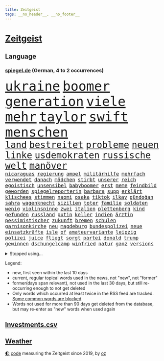 ```yaml
---
title: Zeitgeist
tags: __no_header__, __no_footer__
---
```


# [Zeitgeist](https://oliz.io/zeitgeist/)

## Language

<h3><a href="https://www.spiegel.de" target="_blank">spiegel.de</a> (German, 4 to 2 occurrences)</h3>
<p style="font-family:monospace">
<span style="font-size:32pt"><a href="news_links.html#ukraine" class="current">ukraine</a></span>
<span style="font-size:32pt"><a href="news_links.html#boomer" class="current">boomer</a></span>
<span style="font-size:32pt"><a href="news_links.html#generation" class="current">generation</a></span>
<span style="font-size:32pt"><a href="news_links.html#viele" class="current">viele</a></span>
<span style="font-size:32pt"><a href="news_links.html#mehr" class="current">mehr</a></span>
<span style="font-size:32pt"><a href="news_links.html#taylor" class="current">taylor</a></span>
<span style="font-size:32pt"><a href="news_links.html#swift" class="current">swift</a></span>
<span style="font-size:32pt"><a href="news_links.html#menschen" class="current">menschen</a></span>
<br>
<span style="font-size:22pt"><a href="news_links.html#land" class="current">land</a></span>
<span style="font-size:22pt"><a href="news_links.html#bestreitet" class="current">bestreitet</a></span>
<span style="font-size:22pt"><a href="news_links.html#probleme" class="current">probleme</a></span>
<span style="font-size:22pt"><a href="news_links.html#neuen" class="current">neuen</a></span>
<span style="font-size:22pt"><a href="news_links.html#linke" class="current">linke</a></span>
<span style="font-size:22pt"><a href="news_links.html#usdemokraten" class="current">usdemokraten</a></span>
<span style="font-size:22pt"><a href="news_links.html#russische" class="current">russische</a></span>
<span style="font-size:22pt"><a href="news_links.html#welt" class="current">welt</a></span>
<span style="font-size:22pt"><a href="news_links.html#manöver" class="current">manöver</a></span>
<br>
<span style="font-size:12pt"><a href="news_links.html#nicaraguas" class="new">nicaraguas</a></span>
<span style="font-size:12pt"><a href="news_links.html#regierung" class="current">regierung</a></span>
<span style="font-size:12pt"><a href="news_links.html#ampel" class="current">ampel</a></span>
<span style="font-size:12pt"><a href="news_links.html#militärhilfe" class="current">militärhilfe</a></span>
<span style="font-size:12pt"><a href="news_links.html#mehrfach" class="current">mehrfach</a></span>
<span style="font-size:12pt"><a href="news_links.html#verwendet" class="current">verwendet</a></span>
<span style="font-size:12pt"><a href="news_links.html#danach" class="current">danach</a></span>
<span style="font-size:12pt"><a href="news_links.html#mädchen" class="current">mädchen</a></span>
<span style="font-size:12pt"><a href="news_links.html#stirbt" class="current">stirbt</a></span>
<span style="font-size:12pt"><a href="news_links.html#unserer" class="current">unserer</a></span>
<span style="font-size:12pt"><a href="news_links.html#reich" class="current">reich</a></span>
<span style="font-size:12pt"><a href="news_links.html#egoistisch" class="new">egoistisch</a></span>
<span style="font-size:12pt"><a href="news_links.html#unsensibel" class="new">unsensibel</a></span>
<span style="font-size:12pt"><a href="news_links.html#babyboomer" class="new">babyboomer</a></span>
<span style="font-size:12pt"><a href="news_links.html#erst" class="current">erst</a></span>
<span style="font-size:12pt"><a href="news_links.html#meme" class="current">meme</a></span>
<span style="font-size:12pt"><a href="news_links.html#feindbild" class="current">feindbild</a></span>
<span style="font-size:12pt"><a href="news_links.html#geworden" class="current">geworden</a></span>
<span style="font-size:12pt"><a href="news_links.html#spiegelreporterin" class="current">spiegelreporterin</a></span>
<span style="font-size:12pt"><a href="news_links.html#barbara" class="current">barbara</a></span>
<span style="font-size:12pt"><a href="news_links.html#supp" class="new">supp</a></span>
<span style="font-size:12pt"><a href="news_links.html#erklärt" class="current">erklärt</a></span>
<span style="font-size:12pt"><a href="news_links.html#klischees" class="current">klischees</a></span>
<span style="font-size:12pt"><a href="news_links.html#stimmen" class="current">stimmen</a></span>
<span style="font-size:12pt"><a href="news_links.html#naomi" class="current">naomi</a></span>
<span style="font-size:12pt"><a href="news_links.html#osaka" class="new">osaka</a></span>
<span style="font-size:12pt"><a href="news_links.html#tiktok" class="current">tiktok</a></span>
<span style="font-size:12pt"><a href="news_links.html#i̇lkay" class="current">i̇lkay</a></span>
<span style="font-size:12pt"><a href="news_links.html#gündoğan" class="current">gündoğan</a></span>
<span style="font-size:12pt"><a href="news_links.html#sahra" class="current">sahra</a></span>
<span style="font-size:12pt"><a href="news_links.html#wagenknecht" class="current">wagenknecht</a></span>
<span style="font-size:12pt"><a href="news_links.html#sizilien" class="current">sizilien</a></span>
<span style="font-size:12pt"><a href="news_links.html#toter" class="current">toter</a></span>
<span style="font-size:12pt"><a href="news_links.html#familie" class="current">familie</a></span>
<span style="font-size:12pt"><a href="news_links.html#soldaten" class="current">soldaten</a></span>
<span style="font-size:12pt"><a href="news_links.html#wenig" class="current">wenig</a></span>
<span style="font-size:12pt"><a href="news_links.html#violinspinne" class="new">violinspinne</a></span>
<span style="font-size:12pt"><a href="news_links.html#zwei" class="current">zwei</a></span>
<span style="font-size:12pt"><a href="news_links.html#italien" class="current">italien</a></span>
<span style="font-size:12pt"><a href="news_links.html#plettenberg" class="new">plettenberg</a></span>
<span style="font-size:12pt"><a href="news_links.html#kind" class="current">kind</a></span>
<span style="font-size:12pt"><a href="news_links.html#gefunden" class="current">gefunden</a></span>
<span style="font-size:12pt"><a href="news_links.html#russland" class="current">russland</a></span>
<span style="font-size:12pt"><a href="news_links.html#putin" class="current">putin</a></span>
<span style="font-size:12pt"><a href="news_links.html#keller" class="current">keller</a></span>
<span style="font-size:12pt"><a href="news_links.html#indien" class="current">indien</a></span>
<span style="font-size:12pt"><a href="news_links.html#ärztin" class="current">ärztin</a></span>
<span style="font-size:12pt"><a href="news_links.html#pessimistischer" class="new">pessimistischer</a></span>
<span style="font-size:12pt"><a href="news_links.html#zukunft" class="current">zukunft</a></span>
<span style="font-size:12pt"><a href="news_links.html#bremen" class="current">bremen</a></span>
<span style="font-size:12pt"><a href="news_links.html#schulen" class="current">schulen</a></span>
<span style="font-size:12pt"><a href="news_links.html#garnisonkirche" class="new">garnisonkirche</a></span>
<span style="font-size:12pt"><a href="news_links.html#neu" class="current">neu</a></span>
<span style="font-size:12pt"><a href="news_links.html#magdeburg" class="current">magdeburg</a></span>
<span style="font-size:12pt"><a href="news_links.html#bundespolizei" class="current">bundespolizei</a></span>
<span style="font-size:12pt"><a href="news_links.html#neue" class="current">neue</a></span>
<span style="font-size:12pt"><a href="news_links.html#einsatzkräfte" class="current">einsatzkräfte</a></span>
<span style="font-size:12pt"><a href="news_links.html#isle" class="new">isle</a></span>
<span style="font-size:12pt"><a href="news_links.html#of" class="current">of</a></span>
<span style="font-size:12pt"><a href="news_links.html#amateurvariante" class="new">amateurvariante</a></span>
<span style="font-size:12pt"><a href="news_links.html#leipzig" class="current">leipzig</a></span>
<span style="font-size:12pt"><a href="news_links.html#polizei" class="current">polizei</a></span>
<span style="font-size:12pt"><a href="news_links.html#juice" class="new">juice</a></span>
<span style="font-size:12pt"><a href="news_links.html#fliegt" class="current">fliegt</a></span>
<span style="font-size:12pt"><a href="news_links.html#sorgt" class="current">sorgt</a></span>
<span style="font-size:12pt"><a href="news_links.html#partei" class="current">partei</a></span>
<span style="font-size:12pt"><a href="news_links.html#donald" class="current">donald</a></span>
<span style="font-size:12pt"><a href="news_links.html#trump" class="current">trump</a></span>
<span style="font-size:12pt"><a href="news_links.html#gewinnen" class="current">gewinnen</a></span>
<span style="font-size:12pt"><a href="news_links.html#dschungelcamp" class="current">dschungelcamp</a></span>
<span style="font-size:12pt"><a href="news_links.html#winfried" class="current">winfried</a></span>
<span style="font-size:12pt"><a href="news_links.html#natur" class="current">natur</a></span>
<span style="font-size:12pt"><a href="news_links.html#ganz" class="current">ganz</a></span>
<span style="font-size:12pt"><a href="news_links.html#versions" class="new">versions</a></span>
</p>
<details>
<summary>Stopped using...</summary>
<p class="former" style="font-size:12pt">
chelsea(1397) coronapandemie(1397) geeinigt(1397) krankenhäuser(1397) erzielt(1396) legte(1396) merkel(1396) vertrag(1396) winter(1396) eindruck(1395) reformen(1395) vorzeitig(1395) ausnahmen(1394) brief(1394) schoss(1394) sicherheitsbehörden(1394) siegt(1394) theater(1394) worten(1394) aufnehmen(1393) entwurf(1393) gutes(1393) solidarität(1393) branche(1392) englische(1392) innenminister(1392) partie(1392) planen(1392) sebastian(1392) statement(1392) steuer(1392) zeugen(1392) gestartet(1391) künftigen(1391) mainz(1391) riesige(1391) treibt(1391) csu(1390) dfb(1390) durchsetzen(1390) leichter(1390) mengen(1390) müssten(1390) reißt(1390) waffe(1390) anbieten(1389) erschossen(1389) längere(1389) nein(1389) pressekonferenz(1389) schildert(1389) treffer(1389) anteil(1388) beschäftigt(1388) einstieg(1388) leichen(1388) rapper(1388) sanktionen(1388) staatschef(1388) berlins(1387) bundesrepublik(1387) hieß(1387) märchen(1387) ungarns(1387) vereinigten(1387) 6(1386) anlass(1386) botschaften(1386) frust(1386) haltung(1386) jüngeren(1386) lügen(1386) rechts(1386) berufung(1385) enthüllt(1385) lastwagen(1385) pflege(1385) verstärkt(1385) verändern(1385) ausbau(1384) modell(1384) produzieren(1384) allianz(1383) freie(1383) schiedsrichter(1383) versprochen(1383) wälder(1383) heil(1382) hubertus(1382) offiziellen(1382) saarland(1381) spott(1381) weite(1381) kontakte(1380) verbindet(1380) lkw(1379) sache(1378) verschwand(1378) anzeichen(1376) gestürzt(1376) halb(1374) konsum(1374) tiefen(1374) frisch(1372) belegen(1371) beschlagnahmt(1371) händler(1369) kooperation(1369) top(1369) analysiert(1367) favorit(1366) munition(1349) tuchel(1344) einblicke(1343) empfangen(1343) drohne(1340) sammeln(1336) öffnet(1278) hochschulen(1242) orte(1232) unis(1210) abgegeben(1166) felix(1152) kolumbien(1142) truppe(1134) ausnahme(1130) bundesanwaltschaft(1120) schrumpft(1120) günstiges(1078) verletzten(1062) einigt(1033) abschreckung(1023) regierungschefin(1023) umsetzung(1004) methode(1000) gestört(991) rande(991) dutzenden(977) otto(976) verschiedenen(966) verabschieden(961) zerstörung(945) ring(937) hauptbahnhof(931) zusammenhalt(931) desto(930) expremier(927) geplatzt(926) überwachung(925) 49(913) einheit(913) mut(902) transparenz(898) abseits(894) lücken(885) brandenburger(876) nebenbei(876) baustelle(866) spart(855) gewerkschaften(842) locken(838) schwarzes(833) umstände(824) unterliegt(816) kinderinterview(810) 2026(808) grünenpolitikerin(801) kenia(798) ausbauen(794) verklagen(793) kaiserslautern(792) chinesischer(790) zuwanderung(767) braun(761) geste(761) genauer(760) schwächelt(752) verträge(745) dach(740) ähnlichen(740) revolution(739) island(727) giorgia(726) meloni(726) hoffnungsträger(716) schickte(709) töne(709) 05(708) überreste(700) auseinander(696) kündigung(696) bundesbank(690) senioren(688) branchen(677) persönlichen(667) pakete(657) prien(654) rückstand(650) mama(649) luftangriffe(641) fängt(638) familienministerin(631) paus(631) metall(627) böhmermann(626) geheim(623) nico(607) strafanzeige(605) 47(604) game(602) abhilfe(593) aufgelöst(586) kulturstaatsministerin(584) spezialkräfte(577) nannte(574) geschwister(568) wasserstoff(559) marode(558) republikanische(558) neunzigerjahren(553) fluggesellschaft(547) 5000(543) schleswigholsteins(542) eskalierte(539) nagelsmann(538) georgien(536) vermeintliche(534) 2007(533) karin(533) loswerden(529) diesjährigen(523) darmstadt(517) wurzeln(516) z(509) älteren(502) lübeck(500) miami(497) heimlich(492) wiedergewählt(491) veto(489) gründung(483) fußballverband(481) zeuge(480) geisel(479) oberbayern(470) eingeschlagen(465) erforscht(465) spaniens(456) rad(452) unterbrochen(451) vorgenommen(444) kane(443) drogenhandel(442) schlagabtausch(441) blamiert(430) beckenbauer(425) zahlungen(424) verurteilen(421) kurzer(415) widerstands(411) stock(410) marschflugkörper(408) drückt(405) errichtet(405) einbringen(404) langjährigen(404) anderthalb(402) berufen(402) polizeigewahrsam(401) milliardenschweren(397) schweigt(397) heimem(393) warnungen(393) flieger(389) nachhaltige(389) strafverfahren(389) saßen(386) stockt(386) pass(385) mutmaßliches(383) verfilmt(383) ezb(382) zeitgleich(381) leitartikel(378) sicherheitsmaßnahmen(376) juristin(373) heim(372) kooperiert(372) skurriler(370) iphone(368) immobilienmarkt(367) sterne(364) seltener(362) argentiniens(361) entstand(357) recherche(356) meyer(355) 96(354) innere(351) dauerte(350) re(350) sprachen(349) riesiges(348) drehte(347) posts(347) körperliche(344) mary(344) nordkoreas(344) unterkunft(344) leinwand(343) negative(343) american(342) stieß(340) schwachen(339) rtl(337) jon(335) vorzugehen(335) javier(332) milei(332) ferne(331) technisch(330) suv(328) neuesten(327) verheerende(327) dreht(326) rki(322) 76(321) aserbaidschan(321) schwester(320) bunt(318) milliardenhöhe(315) kallas(314) entertainment(312) moritz(312) kommissionspräsidentin(310) europaparlament(307) berüchtigte(306) proben(305) taxi(303) verschickt(301) gewährt(300) regelungen(296) protestierenden(294) gedächtnis(290) nächte(290) oberlandesgericht(289) absichtlich(288) krebsdiagnose(284) glückwünsche(283) normale(283) bestätigte(282) bundes(282) pflegeheim(281) vulkanausbruch(279) gazastreifens(278) gewähren(278) beteuert(275) spender(275) nouripour(274) omid(274) raab(273) brandt(272) demonstration(272) parlamentarier(270) titeln(270) abfall(266) hasst(266) attraktiver(265) club(264) empfehlungen(264) ernsthafte(264) reederei(262) überdenken(262) einheitliche(260) 60000(259) eminem(259) furchtbar(259) staatssekretärin(259) haken(255) 16jährigen(252) ausländer(252) copa(252) habecks(252) netzbetreiber(252) auskunft(251) haley(251) nikki(251) zweistaatenlösung(251) getrunken(250) produzent(250) kostenlos(249) suizid(249) dfl(247) reichweite(245) diverse(243) bezahlung(241) großzügig(241) ließe(240) dänemarks(239) armin(238) stuttgarter(235) unverletzt(235) erwachsen(234) gesichter(233) ostern(233) bedrängnis(232) professionelle(232) verbucht(232) dynamik(229) verschüttet(228) offensichtlich(227) dubai(226) 22jährigen(225) giftige(225) bahnen(224) uganda(224) willy(224) ambitionen(223) royale(223) falle(222) einstufung(221) handgreiflich(219) nominierungen(219) pilze(218) übernommen(218) 1945(216) stefanie(215) behandlung(214) eilantrag(214) notaufnahme(214) 80000(213) amy(213) frühzeitig(213) frustriert(211) 81jährige(209) russlandsanktionen(209) pforzheim(208) aufgedeckt(206) fotografen(206) neugier(205) australischer(204) can(204) verstörende(204) artillerie(202) gesetzliche(202) ordentlich(202) verwendung(202) dazwischen(201) perfektes(201) zigaretten(200) beschädigten(198) cotrainer(197) hollywoods(197) landsmann(197) pazifik(197) aufklären(195) neuerdings(194) neuwahl(194) emobilität(191) minus(191) militärübungen(190) wahlkampfrede(190) 2006(189) zeitzeugen(189) anpassung(188) typs(188) umgeleitet(188) dreharbeiten(187) oman(187) pünktlich(187) siebzigerjahren(187) ungewohnt(187) wohnungssuche(187) western(185) bestürzt(184) elton(184) hagen(181) girls(180) abgewendet(179) stellvertreter(179) merkels(177) terrormiliz(177) altkanzlerin(176) ravensburg(176) gitarrist(174) negativ(174) pay(174) zerrissen(174) fa(173) hummels(172) mats(172) vermieter(171) wohlauf(171) gekrönt(170) nairobi(170) bemerkenswerte(169) schlangen(169) stützt(169) boateng(168) jérôme(168) rechnungen(168) manfred(167) schienen(167) nationalsozialismus(166) trotzig(166) vorgesehen(162) kanzlerin(161) realistische(160) basketballerinnen(158) bewerben(158) gäbe(156) dein(155) popikone(154) zugesprochen(154) bear(153) bestellen(153) gesänge(153) multimillionär(153) rechtslage(153) auszeit(152) huawei(150) löcher(150) rihanna(150) 1982(149) fußgänger(149) möglichkeit(148) profidebüt(148) superreichen(148) verdachts(148) cannabisgesetz(147) fair(147) urteilte(147) versöhnung(147) krause(146) ludwigshafen(146) präsentation(146) verfehlen(146) djirsarai(145) marseille(145) meistertitel(145) republikanischen(145) supermärkte(145) deserteur(144) msc(144) durchsuchung(143) unschuld(143) exfußballer(142) mongolei(142) geiselabkommen(140) mail(140) beworfen(139) zusammenraufen(139) geringer(137) härteste(137) lehre(137) ruth(137) kriegsverlauf(136) abgrund(135) flugabwehrsysteme(135) haiti(135) nichte(135) queens(135) talente(135) ampelpolitiker(134) gleisbett(134) nordrheinwestfalens(134) suhl(134) verstörenden(134) berührende(133) lizenz(132) 18jährigen(130) ko(130) engagieren(129) 57(126) boxer(126) report(126) adidas(125) arbeitszeiten(125) dominierte(125) kinderärztin(125) laufende(125) wirklichkeit(125) bestandteil(124) elektrische(124) fester(124) gegenseitigen(123) netzwerken(123) überfahrt(123) belgier(122) radprofi(122) messen(121) außergewöhnlichen(120) einbruch(120) 250(119) anwesen(119) recycling(119) spannende(119) umbenannt(119) 20jährige(118) köpfe(118) spiegelleser(118) devise(117) staatschefs(117) getreten(116) heimatland(116) medium(116) schlimmste(116) bewusstsein(115) fußballbund(115) verschenkt(115) chronik(114) escooter(114) orientieren(114) brandstiftung(113) milliardenauftrag(113) polizeieinsätze(113) beverly(112) gerüst(112) hills(112) netzwerke(112) ausrüster(111) chips(111) fünfjähriger(111) teich(111) bräuchte(110) denkbar(110) kommunalwahl(110) geflossen(109) hirn(108) se(108) ultraorthodoxe(108) ertragen(107) schlau(107) l'amour(106) toujours(106) abgeschoben(105) brunson(105) louis(105) milchstraße(105) ungestört(105) wout(105) brettspiele(104) sommerzeit(104) ausgeweitet(103) exgesundheitsminister(103) nett(103) bürgermeisterin(102) event(102) postet(102) 74jährigen(101) kampfflugzeuge(101) melonis(101) versuchter(100) überstunden(100) bundesinstitut(99) flog(99) ghana(99) millionenstrafe(99) parteikollegen(99) trucks(99) hafencity(98) kommentieren(98) microsofts(98) totschlags(98) diplomatischen(97) ernstfall(97) gefängnisstrafe(97) massensturz(97) relativ(97) angelegte(96) gemalt(96) kreativen(96) leyens(96) naturschützer(96) bundesvorstand(95) rapstar(95) schlechteste(95) steinzeit(95) trainingslager(95) agentengesetz(94) beweist(94) düstere(94) jugendkriminalität(94) linker(94) patriotsysteme(94) pomp(94) großkonzerne(93) klimaschutzgesetz(93) vorstellung(93) weltgrößten(93) be(92) ewig(92) furios(92) ärgernis(92) johnson(91) missionen(91) schwächt(91) shakira(91) verstanden(91) workout(91) zugeht(91) amerikaners(90) kiffer(90) militärischer(90) plage(90) angetreten(89) beginns(89) downing(89) einschüchtern(89) exakt(89) meistens(89) shakespeare(89) attentats(88) einhundert(88) g7staaten(88) dazn(87) dreckig(87) georgiens(87) spitzenklub(87) steuererklärung(87) 78(86) beschränkungen(86) fürchtete(86) gesteckt(86) jeweiligen(86) risikobewertung(86) unterschreiben(86) aquakulturen(85) boys(85) capri(85) films(85) lachs(85) pet(85) shop(85) sportwissenschaftler(85) großartiger(84) schwieg(84) bremerhaven(83) grafikanalyse(83) hitlers(83) zeitlich(83) spinnen(82) übermittelt(82) bezwingen(81) europameister(81) schwimmerinnen(81) 26000(80) anfühlt(80) bbcmoderator(80) gottschalk(80) kinderklinik(80) 28jährige(79) me(79) millionenwert(79) nase(79) rechtspopulismus(79) velbert(79) vollen(79) weibchen(79) 21jährige(78) abfindungen(78) archäologie(78) lagunenstadt(78) oeynhausen(78) ratte(78) schuldspruch(78) tagestouristen(78) beachtliche(77) chats(77) ladestationen(77) nachtklub(77) opulente(77) popmusik(77) pünktlichkeit(77) spürte(77) automaten(76) morbide(76) statistiker(76) tornado(76) unglaublich(76) ausweiten(75) cybercrime(75) einsätze(75) schauplatz(75) heimspiel(74) impfstoffe(74) jar(74) kanzlerschaft(74) mondes(74) tschassiw(74) cduvorsitzenden(73) genauen(73) jenna(73) masken(73) parteitagsrede(73) slogans(73) abnehmspritze(72) buchhalter(72) erffa(72) faust(72) zwayer(72) 39(71) antiisraelischer(71) aufgeheizt(71) bläst(71) geile(71) heikel(71) lebenserwartung(71) schütze(71) enkeltrick(70) m(70) pension(70) pfiffe(70) resolution(70) scharfmachern(70) schulhof(70) volte(70) flick(69) hansi(69) kristen(69) schumachers(69) freibad(68) handzeichen(68) juan(68) nsvergleich(68) polizeiliche(68) uspopstar(68) who’s(68) 155(67) bon(67) darstellern(67) erdbeeren(67) jovi(67) kulturschaffende(67) wachablösung(67) 31jährige(66) handele(66) mächtig(66) stadtverwaltung(66) grünenvorsitzende(65) hausfrau(65) kenias(65) kernpunkte(65) munro(65) preiserhöhungen(65) stehe(65) vermissen(65) bleibenden(64) eras(64) fußballfieber(64) naht(64) trainierte(64) zahlung(64) 650000(63) spekulieren(63) amelie(62) kanzelt(62) magnum(62) tausendfach(62) verschwörungsmythen(62) deklassiert(61) flüchtlingsrat(61) höhepunkte(61) klausel(61) miserablen(61) nebenkostenprivileg(61) saltburn(61) biologe(60) begehrt(59) esken(59) jubel(59) mittelfeldspielers(59) schwerpunkte(59) spdchefin(59) sullivan(59) nationalfeiertag(58) nichtregierungsorganisationen(58) salome(58) surabischwili(58) bangkok(57) butker(57) turbulente(57) milieu(56) modernisiert(56) ordnete(56) standards(56) bürgerschaft(55) heiko(55) kurios(55) nordfranzösischen(55) rouen(55) schmilzt(55) steuereinnahmen(55) verwaltungsgericht(55) vorlagen(55) beladener(54) chefetage(54) schlussspurt(54) vagina(54) weltfußballerin(54) wesel(54) apotheken(53) ausgeschenkt(53) fdpgeneralsekretär(53) feuerte(53) gemeint(53) hut(53) komplex(53) kurswechsel(53) landesweiten(53) psychologie(53) sanft(53) sonja(53) spieß(53) usbotschafterin(53) volkswirtschaft(53) abgetrieben(52) beef(52) hauptstädte(52) perspektiven(52) sahrawagenknechtpartei(52) sturmböen(52) antike(51) böses(51) etappensieg(51) imagepflege(51) lech(51) papa(51) skizziert(51) beförderung(50) chipherstellers(50) luxuriösen(50) militärmanöver(50) millennial(50) ortschaft(50) geheimplan(49) jugendbande(49) kifirma(49) militarisierung(49) unwetters(49) ac/dc(48) außenseiter(48) geplatzter(48) l’amour(48) mitgliedstaaten(48) ohr(48) achtelfinale(47) d’agostino(47) gigi(47) krimis(47) medwedew(47) smith(47) thematisiert(47) ölkonzerns(47) bongiovi(46) comicfigur(46) durchschnittlich(46) entenhausen(46) mickymausheft(46) mitgerissen(46) royal(46) salzgitter(46) verfeindeten(46) existieren(45) glaubwürdigkeit(45) king’s(45) lebewesen(45) pompeji(45) unterlagen(45) f16kampfjets(44) korrupt(44) natoostflanke(44) quaid(44) knieverletzung(43) krone(43) löscht(43) mitschuld(43) solarenergie(43) umgebracht(43) rares(42) back(41) gift(41) markieren(41) núñez(41) profitierten(41) shady(41) slim(41) anheizen(40) brenda(40) durchschnittsverdiener(40) einzelheiten(40) mitansehen(40) spiegelanalyse(40) unrealistisch(40) wiedergeburt(40) 27000(39) bezahlbares(39) gebucht(39) spielfeld(39) umgesetzt(39) verkeilt(39) werdegang(39) wimbledon(39) augenblick(38) bitcoin(38) lacher(38) 28jähriger(37) bundeskriminalamt(37) costner(37) look(37) cop29(36) erlebnis(36) fußballtransfers(36) heimlicher(36) hungert(36) machenschaften(36) nazideutschland(36) stuttgarts(36) terrier(36) unsicher(36) américa(35) jasmine(35) paolini(35) steuererleichterungen(35) spürbar(34) steckte(34) unpünktlichkeit(34) führungsetagen(33) 1998(32) gezerre(32) kopiert(32) töpfer(32) unregierbar(32) wertvoll(32) zugelegt(32) 360(31) attestieren(31) drittem(31) gemeinsames(31) lamine(31) linksbündnis(31) rechtspopulistin(31) rekordeuropameister(31) yamal(31) danke(30) martyrium(30) etatentwurf(29) gewaltfreie(29) halter(29) liveübertragung(29) mekka(29) vorläufigen(29) cassel(28) guirassy(28) häufige(28) meiner(28) publik(28) serhou(28) stopfen(28) verschont(28) weiterspielen(28) abiturfeier(27) estnische(27) extrainer(27) iranisches(27) miene(27) nebenwirkungen(27) nervosität(27) fördergelder(26) zelle(26) defensiven(25) gareth(25) herkommt(25) klausmichael(25) kürzt(25) satellitenbildern(25) southgate(25) verschicken(25) aufzuhalten(24) auszuschalten(24) bellingham(24) biologen(24) lions(24) three(24) weghorst(24) animationsfilm(23) döring(23) ehegattensplitting(23) ernennt(23) frühstücksei(23) fußballtor(23) militärdienst(23) ressortchefin(23) afdwähler(22) autobahnpolizei(22) eile(22) eingebüßt(22) herrschte(22) kontra(22) rumpelfußball(22) schleppen(22) sicherheitsexperte(22) spielgerät(22) waffengewalt(22) drachen(21) entstandenen(21) eukommissionschefin(21) megan(21) ruhigen(21) scheibe(21) stallion(21) thee(21) ökosystem(21) exkanzlerin(20) gigawatt(20) ladenetz(20) pfister(20) untergrund(20) beryl(19) buckinghampalast(19) financial(19) geschieden(19) hardliner(19) kapitänsregel(19) kreischende(19) kräftiger(19) verrührt(19) vorherigen(19) alkoholisierte(18) bewerbern(18) emsieg(18) familiäre(18) fertigung(18) meg(18) sonnencreme(18) spottete(18) subvention(18) chronologie(17) dagestan(17) dienstwagen(17) geldauflage(17) schadensbegrenzung(17) abteilung(16) frankreichwahl(16) gesichert(16) großauftrag(16) schied(16) vertrauten(16) apartment(15) durchlebte(15) emhelden(15) erschwinglicher(15) maskenbeschaffung(15) natotreffen(15) nepobaby(15) ruto(15) schmerzhafte(15) spahns(15) weitreichende(15) zutiefst(15) betrügerischen(14) geballte(14) reeves(14) zugunsten(14) ausschnitte(13) cnn(13) datiert(13) entgegenwirken(13) horizon(13) kentucky(13) liken(13) moderate(13) niels(13) schinken(13) verborgen(13) assadregimes(12) elterngeld(12) funde(12) getränke(12) killer(12) monatlichen(12) nizza(12) philipsen(12) abgründe(11) außenpolitiker(11) brilliert(11) führungswechsel(11) koffer(11) natogipfel(11) plätze(11)
</p>
</details>
<p>Legend:
<ul>
<li><span class="new">new</span>, first seen within the last 10 days</li>
<li><span class="current">current</span>, regular topical words used in the news, not "new", not "former"</li>
<li><span class="former">former(days span relevant)</span>, not used in the last 30 days, but still re-occurring enough to not get deleted</li>
<li>Only words which occurred at least twice in the RSS feed are tracked. <a href="language/filters.py">Some common words are blocked</a></li>
<li>Words not used for more than 90 days get deleted from the database, but may re-enter as "new" words when used again</li>
</ul>
</p>

## [Investments](investments.html)[.csv](investments.csv)

## [Weather](weather.html)

<footer>
<a href="javascript:toggleTheme()" class="nav">🌓</a>
<a href="https://github.com/ooz/zeitgeist">code</a> measuring the Zeitgeist since 2019, by <a href="https://oliz.io">oz</a>
</footer>
